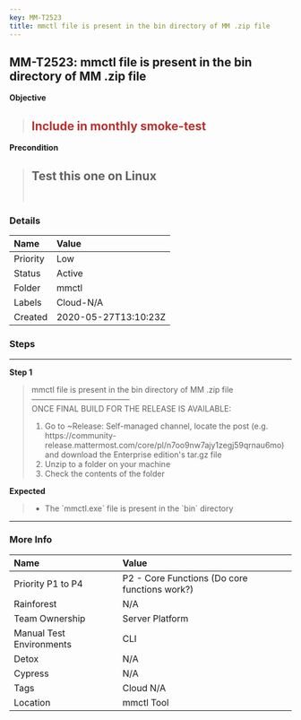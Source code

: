 ```yaml
---
key: MM-T2523
title: mmctl file is present in the bin directory of MM .zip file
---
```


## MM-T2523: mmctl file is present in the bin directory of MM .zip file

**Objective**

> <article><h1><span style="color: rgb(184, 49, 47);">Include in monthly smoke-test</span></h1></article>

**Precondition**

> <article><h1>Test this one on Linux</h1><br></article>

### Details

| Name     | Value                |
| :------- | :------------------- |
| Priority | Low                  |
| Status   | Active               |
| Folder   | mmctl                |
| Labels   | Cloud-N/A            |
| Created  | 2020-05-27T13:10:23Z |

### Steps

<hr/>

**Step 1**

> <article>mmctl file is present in the bin directory of MM .zip file<br>–––––––––––––––––––––––––<br>ONCE FINAL BUILD FOR THE RELEASE IS AVAILABLE:<ol><li>Go to ~Release: Self-managed channel, locate the post (e.g. https://community-release.mattermost.com/core/pl/n7oo9nw7ajy1zegj59qrnau6mo) and download the Enterprise edition's tar.gz file</li><li>Unzip to a folder on your machine</li><li>Check the contents of the folder</li></ol></article>

**Expected**

> <article><ul><li>The `mmctl.exe` file is present in the `bin` directory</li></ul></article>

<hr/>

### More Info

| Name                     | Value                                         |
| :----------------------- | :-------------------------------------------- |
| Priority P1 to P4        | P2 - Core Functions (Do core functions work?) |
| Rainforest               | N/A                                           |
| Team Ownership           | Server Platform                               |
| Manual Test Environments | CLI                                           |
| Detox                    | N/A                                           |
| Cypress                  | N/A                                           |
| Tags                     | Cloud N/A                                     |
| Location                 | mmctl Tool                                    |
